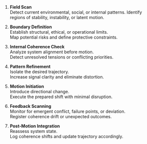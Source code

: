 1. **Field Scan**  
   Detect current environmental, social, or internal patterns.
   Identify regions of stability, instability, or latent motion.

2. **Boundary Definition**  
   Establish structural, ethical, or operational limits.  
   Map potential risks and define protective constraints.

3. **Internal Coherence Check**  
   Analyze system alignment before motion.  
   Detect unresolved tensions or conflicting priorities.

4. **Pattern Refinement**  
   Isolate the desired trajectory.  
   Increase signal clarity and eliminate distortion.

5. **Motion Initiation**  
   Introduce directional change.  
   Execute the prepared shift with minimal disruption.

6. **Feedback Scanning**  
   Monitor for emergent conflict, failure points, or deviation.  
   Register coherence drift or unexpected outcomes.

7. **Post-Motion Integration**  
   Reassess system state.  
   Log coherence shifts and update trajectory accordingly.
